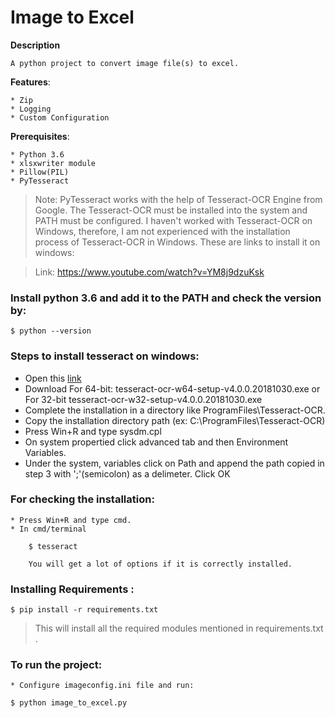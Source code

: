 # Image to Excel

**Description**

	A python project to convert image file(s) to excel.

**Features**:

	* Zip
	* Logging
	* Custom Configuration

**Prerequisites**:

	* Python 3.6
	* xlsxwriter module
	* Pillow(PIL)
	* PyTesseract

> Note: PyTesseract works with the help of Tesseract-OCR Engine from Google. The Tesseract-OCR must be installed into the system and PATH must be configured. I haven't worked with Tesseract-OCR on Windows, therefore, I am not experienced with the installation process of  Tesseract-OCR in Windows. These are links to install it on windows:

> Link:  https://www.youtube.com/watch?v=YM8j9dzuKsk

### Install python 3.6 and add it to the PATH and check the version by:
	
	$ python --version

### Steps to install tesseract on windows:

* Open this [link](https://github.com/UB-Mannheim/tesseract/wiki)
* Download For 64-bit: tesseract-ocr-w64-setup-v4.0.0.20181030.exe or For 32-bit tesseract-ocr-w32-setup-v4.0.0.20181030.exe 
* Complete the installation in a directory like ProgramFiles\Tesseract-OCR.
* Copy the installation directory path (ex: C:\ProgramFiles\Tesseract-OCR)
* Press Win+R and type sysdm.cpl
* On system propertied click advanced tab and then Environment Variables. 
* Under the system, variables click on Path and append the path copied in step 3 with ';'(semicolon) as a delimeter. Click OK

### For checking the installation:
	* Press Win+R and type cmd.
	* In cmd/terminal

		$ tesseract

		You will get a lot of options if it is correctly installed.

### Installing Requirements :

	$ pip install -r requirements.txt

> This will install all the required modules mentioned in requirements.txt .

### To run the project:
	
	* Configure imageconfig.ini file and run:

	$ python image_to_excel.py









